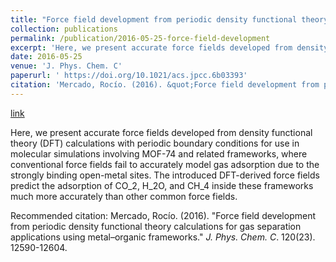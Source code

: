 ```yaml
---
title: "Force field development from periodic density functional theory calculations for gas separation applications using metal–organic frameworks"
collection: publications
permalink: /publication/2016-05-25-force-field-development
excerpt: 'Here, we present accurate force fields developed from density functional theory (DFT) calculations with periodic boundary conditions for use in molecular simulations involving MOF-74 and related frameworks, where conventional force fields fail to accurately model gas adsorption due to the strongly binding open-metal sites. The introduced DFT-derived force fields predict the adsorption of CO_2, H_2O, and CH_4 inside these frameworks much more accurately than other common force fields.'
date: 2016-05-25
venue: 'J. Phys. Chem. C'
paperurl: ' https://doi.org/10.1021/acs.jpcc.6b03393'
citation: 'Mercado, Rocío. (2016). &quot;Force field development from periodic density functional theory calculations for gas separation applications using metal–organic frameworks.&quot; <i>J. Phys. Chem. C</i>. 120(23). 12590-12604.'
---
```


<a href=' https://doi.org/10.1021/acs.jpcc.6b03393'>link</a>

Here, we present accurate force fields developed from density functional theory (DFT) calculations with periodic boundary conditions for use in molecular simulations involving MOF-74 and related frameworks, where conventional force fields fail to accurately model gas adsorption due to the strongly binding open-metal sites. The introduced DFT-derived force fields predict the adsorption of CO_2, H_2O, and CH_4 inside these frameworks much more accurately than other common force fields.

Recommended citation: Mercado, Rocío. (2016). "Force field development from periodic density functional theory calculations for gas separation applications using metal–organic frameworks." <i>J. Phys. Chem. C</i>. 120(23). 12590-12604.